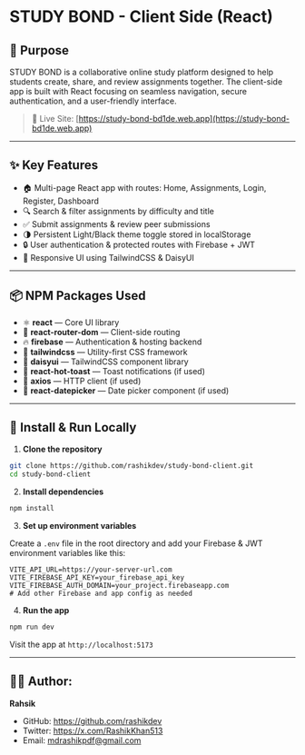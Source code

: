 # STUDY BOND - Client Side (React)

## 🎯 Purpose

STUDY BOND is a collaborative online study platform designed to help students create, share, and review assignments together. The client-side app is built with React focusing on seamless navigation, secure authentication, and a user-friendly interface.

> 🔗 Live Site: [https://study-bond-bd1de.web.app](https://study-bond-bd1de.web.app)

---

## ✨ Key Features

- 🏠 Multi-page React app with routes: Home, Assignments, Login, Register, Dashboard
- 🔍 Search & filter assignments by difficulty and title
- ✅ Submit assignments & review peer submissions
- 🌗 Persistent Light/Black theme toggle stored in localStorage
- 🔒 User authentication & protected routes with Firebase + JWT
- 📱 Responsive UI using TailwindCSS & DaisyUI

---

## 📦 NPM Packages Used

- ⚛️ **react** — Core UI library
- 🔁 **react-router-dom** — Client-side routing
- 🔥 **firebase** — Authentication & hosting backend
- 🎨 **tailwindcss** — Utility-first CSS framework
- 💎 **daisyui** — TailwindCSS component library
- 🔔 **react-hot-toast** — Toast notifications (if used)
- 📡 **axios** — HTTP client (if used)
- 📅 **react-datepicker** — Date picker component (if used)

---

## 🚀 Install & Run Locally

1. **Clone the repository**

```bash
git clone https://github.com/rashikdev/study-bond-client.git
cd study-bond-client
```

2. **Install dependencies**

```bash
npm install
```

3. **Set up environment variables**

Create a `.env` file in the root directory and add your Firebase & JWT environment variables like this:

```env
VITE_API_URL=https://your-server-url.com
VITE_FIREBASE_API_KEY=your_firebase_api_key
VITE_FIREBASE_AUTH_DOMAIN=your_project.firebaseapp.com
# Add other Firebase and app config as needed
```

4. **Run the app**

```bash
npm run dev
```

Visit the app at `http://localhost:5173`

---

## 👨‍💻 Author:
**Rahsik**

- GitHub: https://github.com/rashikdev
- Twitter:  https://x.com/RashikKhan513
- Email: mdrashikpdf@gmail.com
```
